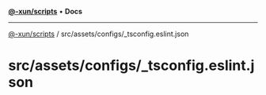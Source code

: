 [**@-xun/scripts**](../../../../README.md) • **Docs**

***

[@-xun/scripts](../../../../README.md) / src/assets/configs/\_tsconfig.eslint.json

# src/assets/configs/\_tsconfig.eslint.json
